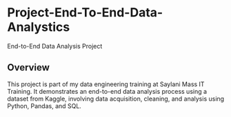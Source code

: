 # Project-End-To-End-Data-Analystics

End-to-End Data Analysis Project

## Overview

This project is part of my data engineering training at Saylani Mass IT Training. It demonstrates an end-to-end data analysis process using a dataset from Kaggle, involving data acquisition, cleaning, and analysis using Python, Pandas, and SQL.

